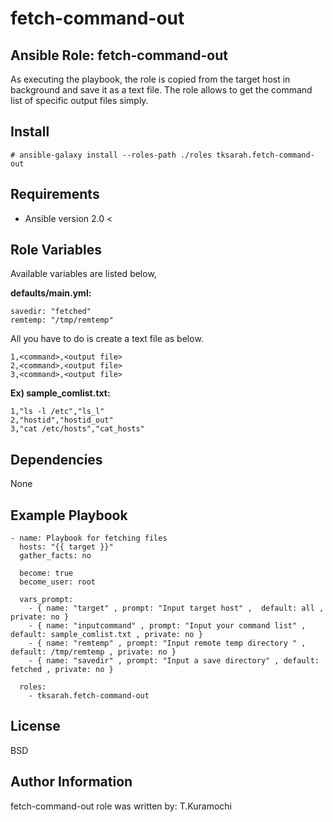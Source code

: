 fetch-command-out
=========

Ansible Role: fetch-command-out
------------

As executing the playbook, the role is copied from the target host in background and save it as a text file.
The role allows to get the command list of specific output files simply.

Install
------------

```
# ansible-galaxy install --roles-path ./roles tksarah.fetch-command-out
```


Requirements
------------

* Ansible version 2.0 <

Role Variables
--------------

Available variables are listed below,

**defaults/main.yml:**
```
savedir: "fetched"
remtemp: "/tmp/remtemp"
```

All you have to do is create a text file as below.


```
1,<command>,<output file>
2,<command>,<output file>
3,<command>,<output file>
```

**Ex) sample_comlist.txt:**

```
1,"ls -l /etc","ls_l"
2,"hostid","hostid_out"
3,"cat /etc/hosts","cat_hosts"
```

Dependencies
------------

None

Example Playbook
----------------

```
- name: Playbook for fetching files
  hosts: "{{ target }}"
  gather_facts: no

  become: true
  become_user: root

  vars_prompt:
    - { name: "target" , prompt: "Input target host" ,  default: all , private: no }
    - { name: "inputcommand" , prompt: "Input your command list" , default: sample_comlist.txt , private: no }
    - { name: "remtemp" , prompt: "Input remote temp directory " , default: /tmp/remtemp , private: no }
    - { name: "savedir" , prompt: "Input a save directory" , default: fetched , private: no }

  roles:
    - tksarah.fetch-command-out
```

License
-------

BSD

Author Information
------------------

fetch-command-out role was written by: T.Kuramochi
